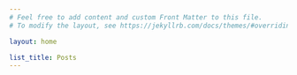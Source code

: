 ```yaml
---
# Feel free to add content and custom Front Matter to this file.
# To modify the layout, see https://jekyllrb.com/docs/themes/#overriding-theme-defaults

layout: home

list_title: Posts
---
```

